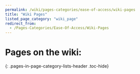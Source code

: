 ```yaml
---
permalink: /wiki/pages-categories/ease-of-access/wiki-pages
title: "Wiki Pages"
listed_page_category: "wiki_page"
redirect_from:
  - /Pages-Categories/Ease-Of-Access/Wiki-Pages
---
```


# Pages on the wiki:
{: .pages-in-page-category-lists-header .toc-hide}